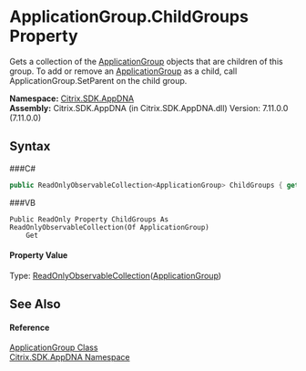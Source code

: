 # ApplicationGroup.ChildGroups Property 
 

Gets a collection of the <a href="T_Citrix_SDK_AppDNA_ApplicationGroup">ApplicationGroup</a> objects that are children of this group. To add or remove an <a href="T_Citrix_SDK_AppDNA_ApplicationGroup">ApplicationGroup</a> as a child, call ApplicationGroup.SetParent on the child group.

**Namespace:**&nbsp;<a href="N_Citrix_SDK_AppDNA">Citrix.SDK.AppDNA</a><br />**Assembly:**&nbsp;Citrix.SDK.AppDNA (in Citrix.SDK.AppDNA.dll) Version: 7.11.0.0 (7.11.0.0)

## Syntax

###C#
```csharp
public ReadOnlyObservableCollection<ApplicationGroup> ChildGroups { get; }
```

###VB
```vbnet
Public ReadOnly Property ChildGroups As ReadOnlyObservableCollection(Of ApplicationGroup)
	Get
```


#### Property Value
Type: <a href="http://msdn2.microsoft.com/en-us/library/ms668620" target="_blank">ReadOnlyObservableCollection</a>(<a href="T_Citrix_SDK_AppDNA_ApplicationGroup">ApplicationGroup</a>)

## See Also


#### Reference
<a href="T_Citrix_SDK_AppDNA_ApplicationGroup">ApplicationGroup Class</a><br /><a href="N_Citrix_SDK_AppDNA">Citrix.SDK.AppDNA Namespace</a><br />